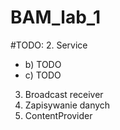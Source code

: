 # BAM_lab_1

#TODO:
2. Service 
  - b) TODO
  - c) TODO
3. Broadcast receiver
4. Zapisywanie danych
5. ContentProvider
